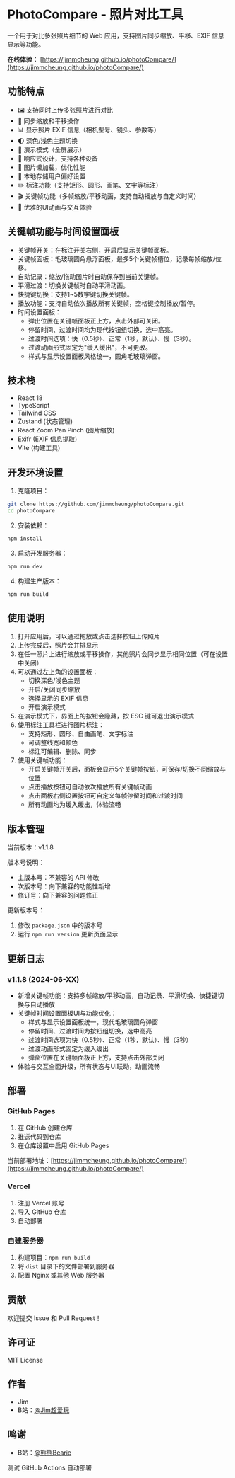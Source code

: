 # PhotoCompare - 照片对比工具

一个用于对比多张照片细节的 Web 应用，支持图片同步缩放、平移、EXIF 信息显示等功能。

**在线体验：** [https://jimmcheung.github.io/photoCompare/](https://jimmcheung.github.io/photoCompare/)

## 功能特点

- 🖼️ 支持同时上传多张照片进行对比
- 🔄 同步缩放和平移操作
- 📊 显示照片 EXIF 信息（相机型号、镜头、参数等）
- 🌓 深色/浅色主题切换
- 🎯 演示模式（全屏展示）
- 📱 响应式设计，支持各种设备
- 🚀 图片懒加载，优化性能
- 💾 本地存储用户偏好设置
- ✏️ 标注功能（支持矩形、圆形、画笔、文字等标注）
- 🎬 关键帧功能（多帧缩放/平移动画，支持自动播放与自定义时间）
- 🎨 优雅的UI动画与交互体验

## 关键帧功能与时间设置面板

- 关键帧开关：在标注开关右侧，开启后显示关键帧面板。
- 关键帧面板：毛玻璃圆角悬浮面板，最多5个关键帧槽位，记录每帧缩放/位移。
- 自动记录：缩放/拖动图片时自动保存到当前关键帧。
- 平滑过渡：切换关键帧时自动平滑动画。
- 快捷键切换：支持1~5数字键切换关键帧。
- 播放功能：支持自动依次播放所有关键帧，空格键控制播放/暂停。
- 时间设置面板：
  - 弹出位置在关键帧面板正上方，点击外部可关闭。
  - 停留时间、过渡时间均为现代按钮组切换，选中高亮。
  - 过渡时间选项：快（0.5秒）、正常（1秒，默认）、慢（3秒）。
  - 过渡动画形式固定为"缓入缓出"，不可更改。
  - 样式与显示设置面板风格统一，圆角毛玻璃弹窗。

## 技术栈

- React 18
- TypeScript
- Tailwind CSS
- Zustand (状态管理)
- React Zoom Pan Pinch (图片缩放)
- Exifr (EXIF 信息提取)
- Vite (构建工具)

## 开发环境设置

1. 克隆项目：
```bash
git clone https://github.com/jimmcheung/photoCompare.git
cd photoCompare
```

2. 安装依赖：
```bash
npm install
```

3. 启动开发服务器：
```bash
npm run dev
```

4. 构建生产版本：
```bash
npm run build
```

## 使用说明

1. 打开应用后，可以通过拖放或点击选择按钮上传照片
2. 上传完成后，照片会并排显示
3. 在任一照片上进行缩放或平移操作，其他照片会同步显示相同位置（可在设置中关闭）
4. 可以通过左上角的设置面板：
   - 切换深色/浅色主题
   - 开启/关闭同步缩放
   - 选择显示的 EXIF 信息
   - 开启演示模式
5. 在演示模式下，界面上的按钮会隐藏，按 ESC 键可退出演示模式
6. 使用标注工具栏进行图片标注：
   - 支持矩形、圆形、自由画笔、文字标注
   - 可调整线宽和颜色
   - 标注可编辑、删除、同步
7. 使用关键帧功能：
   - 开启关键帧开关后，面板会显示5个关键帧按钮，可保存/切换不同缩放与位置
   - 点击播放按钮可自动依次播放所有关键帧动画
   - 点击面板右侧设置按钮可自定义每帧停留时间和过渡时间
   - 所有动画均为缓入缓出，体验流畅

## 版本管理

当前版本：v1.1.8

版本号说明：
- 主版本号：不兼容的 API 修改
- 次版本号：向下兼容的功能性新增
- 修订号：向下兼容的问题修正

更新版本号：
1. 修改 `package.json` 中的版本号
2. 运行 `npm run version` 更新页面显示

## 更新日志

### v1.1.8 (2024-06-XX)
- 新增关键帧功能：支持多帧缩放/平移动画，自动记录、平滑切换、快捷键切换与自动播放
- 关键帧时间设置面板UI与功能优化：
  - 样式与显示设置面板统一，现代毛玻璃圆角弹窗
  - 停留时间、过渡时间为按钮组切换，选中高亮
  - 过渡时间选项为快（0.5秒）、正常（1秒，默认）、慢（3秒）
  - 过渡动画形式固定为缓入缓出
  - 弹窗位置在关键帧面板正上方，支持点击外部关闭
- 体验与交互全面升级，所有状态与UI联动，动画流畅

## 部署

### GitHub Pages
1. 在 GitHub 创建仓库
2. 推送代码到仓库
3. 在仓库设置中启用 GitHub Pages

当前部署地址：[https://jimmcheung.github.io/photoCompare/](https://jimmcheung.github.io/photoCompare/)

### Vercel
1. 注册 Vercel 账号
2. 导入 GitHub 仓库
3. 自动部署

### 自建服务器
1. 构建项目：`npm run build`
2. 将 `dist` 目录下的文件部署到服务器
3. 配置 Nginx 或其他 Web 服务器

## 贡献

欢迎提交 Issue 和 Pull Request！

## 许可证

MIT License

## 作者

- Jim
- B站：[@Jim超爱玩](https://space.bilibili.com/13818699)

## 鸣谢

- B站：[@熊熊Bearie](https://space.bilibili.com/96625571)

测试 GitHub Actions 自动部署
